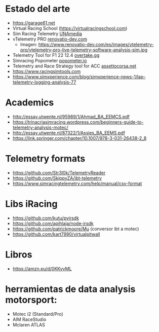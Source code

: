 # Estado del arte
- https://garage61.net
- Virtual Racing School (https://virtualracingschool.com)
- Sim Racing Telemetry [UNAmedia](https://www.simracingtelemetry.com)
- vTelemetry PRO [renovatio-dev.com](https://www.renovatio-dev.com/es/vtelemetry-pro)
  - Imagen: https://www.renovatio-dev.com/es/images/vtelemetry-pro/vtelemetry-pro-live-telemetry-software-analysis-sim.jpg
- Telemetry Tool for F1 22 12.4 [overtake.gg](https://www.overtake.gg/downloads/telemetry-tool-for-f1-22.52172/)
- Simracing Popometer [popometer.io](https://popometer.io/?utm_source=google&utm_medium=cpc&utm_campaign=19092569489&utm_content=149700138131&utm_term=simracing%20telemetry&gad_source=1&gclid=Cj0KCQjw8pKxBhD_ARIsAPrG45n8MeVF_NBjLBcXcC1Qh6LY_N_pIHPm6pLfHcIW7-fJYGw3_BhLQNIaAq54EALw_wcB)
- Telemetry and Race Strategy tool for ACC [assettocorsa.net](https://www.assettocorsa.net/forum/index.php?threads/telemetry-and-race-strategy-tool-for-acc-real-time-and-offline.68531/)
- https://www.racingsimtools.com
- https://www.simxperience.com/blog/simxperience-news-1/lap-telemetry-logging-analysis-77



# Academics
- http://essay.utwente.nl/95989/1/Ahmad_BA_EEMCS.pdf
- https://trinacriasimracing.wordpress.com/beginners-guide-to-telemetry-analysis-motec/
- http://essay.utwente.nl/87322/1/Assies_BA_EEMS.pdf
- https://link.springer.com/chapter/10.1007/978-3-031-26438-2_8

# Telemetry formats
- https://github.com/Str3l0k/TelemetryReader
- https://github.com/SkippyZA/ibt-telemetry
- https://www.simracingtelemetry.com/help/manual/csv-format

# Libs iRacing
- https://github.com/kutu/pyirsdk
- https://github.com/apihlaja/node-irsdk
- https://github.com/patrickmoore/Mu (conversor ibt a motec)
- https://github.com/kart7990/virtualpitwall

# Libros
- https://amzn.eu/d/0KKyvML

# herramientas de data analysis motorsport:
- Motec i2 (Standard/Pro)
- AIM RaceStudio
- Mclaren ATLAS